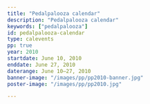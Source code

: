 ```yaml
---
title: "Pedalpalooza calendar"
description: "Pedalpalooza calendar"
keywords: ["pedalpalooza"]
id: pedalpalooza-calendar
type: calevents
pp: true
year: 2010
startdate: June 10, 2010
enddate: June 27, 2010
daterange: June 10–27, 2010
banner-image: "/images/pp/pp2010-banner.jpg"
poster-image: "/images/pp/pp2010.jpg"

---
```

